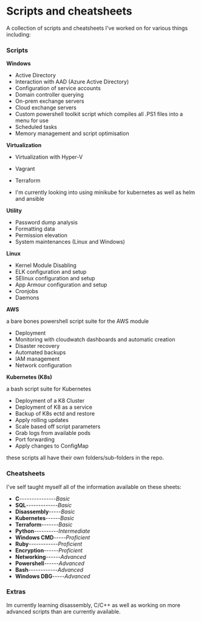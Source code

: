 # Scripts and cheatsheets

A collection of scripts and cheatsheets I've worked on for various things including:

### Scripts

 **Windows**

 - Active Directory
 - Interaction with AAD (Azure Active Directory)
 - Configuration of service accounts
 - Domain controller querying
 - On-prem exchange servers
 - Cloud exchange servers
 - Custom powershell toolkit script which compiles all .PS1 files into a menu for use
 - Scheduled tasks
 - Memory management and script optimisation

 **Virtualization**
 - Virtualization with Hyper-V
 - Vagrant
 - Terraform

 - I'm currently looking into using minikube for kubernetes as well as helm and ansible

**Utility**
 - Password dump analysis
 - Formatting data
 - Permission elevation
 - System maintenances (Linux and Windows)

 **Linux**
 - Kernel Module Disabling
 - ELK configuration and setup
 - SElinux configuration and setup
 - App Armour configuration and setup
 - Cronjobs 
 - Daemons

**AWS**

a bare bones powershell script suite for the AWS module

 - Deployment
 - Monitoring with cloudwatch dashboards and automatic creation
 - Disaster recovery 
 - Automated backups
  - IAM management
 - Network configuration

**Kubernetes (K8s)**

a bash script suite for Kubernetes

 - Deployment of a K8 Cluster
 - Deployment of K8 as a service
 - Backup of K8s ectd and restore
 - Apply rolling updates
 - Scale based off script parameters
 - Grab logs from available pods
 - Port forwarding
 - Apply changes to ConfigMap

these scripts all have their own folders/sub-folders in the repo.

### Cheatsheets
I've self taught myself all of the information available on these sheets:

- **C**---------------*Basic*
- **SQL**-------------*Basic*
- **Disassembly**-----*Basic*
- **Kubernetes**------*Basic*
- **Terraform**-------*Basic*
- **Python**----------*Intermediate*
- **Windows CMD**-----*Proficient*
- **Ruby**------------*Proficient*
- **Encryption**------*Proficient*
- **Networking**------*Advanced*
- **Powershell**------*Advanced*
- **Bash**------------*Advanced*
- **Windows DBG**-----*Advanced*

### Extras
Im currently learning disassembly, C/C++ as well as working on more advanced scripts than are currently available.
